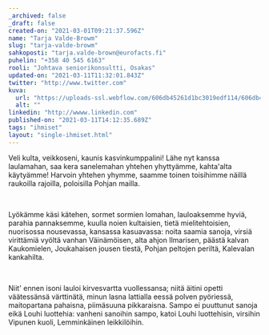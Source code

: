```yaml
---
_archived: false
_draft: false
created-on: "2021-03-01T09:21:37.596Z"
name: "Tarja Valde-Browm"
slug: "tarja-valde-browm"
sahkoposti: "tarja.valde-brown@eurofacts.fi"
puhelin: "+358 40 545 6163"
rooli: "Johtava seniorikonsultti, Osakas"
updated-on: "2021-03-11T11:32:01.843Z"
twitter: "http://www.twitter.com"
kuva:
  url: "https://uploads-ssl.webflow.com/606db45261d1bc3019edf114/606db45261d1bc27f8edf124_kasvokuva_tvb.200x300-piacontain.jpg"
  alt: ""
linkedin: "http://wwww.linkedin.com"
published-on: "2021-03-11T14:12:35.689Z"
tags: "ihmiset"
layout: "single-ihmiset.html"
---
```


Veli kulta, veikkoseni, kaunis kasvinkumppalini! Lähe nyt kanssa laulamahan, saa kera sanelemahan yhtehen yhyttyämme, kahta'alta käytyämme! Harvoin yhtehen yhymme, saamme toinen toisihimme näillä raukoilla rajoilla, poloisilla Pohjan mailla.

‍

Lyökämme käsi kätehen, sormet sormien lomahan, lauloaksemme hyviä, parahia pannaksemme, kuulla noien kultaisien, tietä mielitehtoisien, nuorisossa nousevassa, kansassa kasuavassa: noita saamia sanoja, virsiä virittämiä vyöltä vanhan Väinämöisen, alta ahjon Ilmarisen, päästä kalvan Kaukomielen, Joukahaisen jousen tiestä, Pohjan peltojen periltä, Kalevalan kankahilta.

‍

Niit' ennen isoni lauloi kirvesvartta vuollessansa; niitä äitini opetti väätessänsä värttinätä, minun lasna lattialla eessä polven pyöriessä, maitopartana pahaisna, piimäsuuna pikkaraisna. Sampo ei puuttunut sanoja eikä Louhi luottehia: vanheni sanoihin sampo, katoi Louhi luottehisin, virsihin Vipunen kuoli, Lemminkäinen leikkilöihin.

‍
